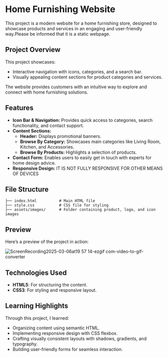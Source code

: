 # Home Furnishing Website

This project is a modern website for a home furnishing store, designed to showcase products and services in an engaging and user-friendly way.Please be informed that it is a static webpage.

## Project Overview
This project showcases:
- Interactive navigation with icons, categories, and a search bar.
- Visually appealing content sections for product categories and services.


The website provides customers with an intuitive way to explore and connect with home furnishing solutions.

## Features
- **Icon Bar & Navigation:** Provides quick access to categories, search functionality, and contact support.
- **Content Sections:**
  - **Header:** Displays promotional banners.
  - **Browse By Category:** Showcases main categories like Living Room, Kitchen, and Accessories.
  - **Browse By Products:** Highlights a selection of products.
- **Contact Form:** Enables users to easily get in touch with experts for home design advice.
- **Responsive Design:** IT IS NOT FULLY RESPONSIVE FOR OTHER MEANS OF DEVICES 

## File Structure
```
├── index.html          # Main HTML file
├── style.css           # CSS file for styling
├── assets/images/      # Folder containing product, logo, and icon images
```


## Preview
Here’s a preview of the project in action:

![ScreenRecording2025-03-06at19 57 14-ezgif com-video-to-gif-converter](https://github.com/user-attachments/assets/39f54e14-cade-4731-9bdb-620af192b244)


## Technologies Used
- **HTML5**: For structuring the content.
- **CSS3**: For styling and responsive layout.

## Learning Highlights
Through this project, I learned:
- Organizing content using semantic HTML.
- Implementing responsive design with CSS flexbox.
- Crafting visually consistent layouts with shadows, gradients, and typography.
- Building user-friendly forms for seamless interaction.

